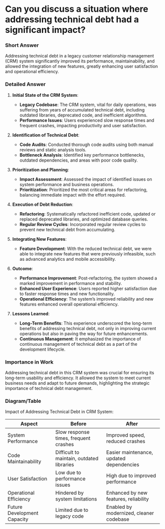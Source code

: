 # Can you discuss a situation where addressing technical debt had a significant impact?

### Short Answer
Addressing technical debt in a legacy customer relationship management (CRM) system significantly improved its performance, maintainability, and allowed the integration of new features, greatly enhancing user satisfaction and operational efficiency.

### Detailed Answer
1. **Initial State of the CRM System**:
    - **Legacy Codebase**: The CRM system, vital for daily operations, was suffering from years of accumulated technical debt, including outdated libraries, deprecated code, and inefficient algorithms.
    - **Performance Issues**: Users experienced slow response times and frequent crashes, impacting productivity and user satisfaction.

2. **Identification of Technical Debt**:
    - **Code Audits**: Conducted thorough code audits using both manual reviews and static analysis tools.
    - **Bottleneck Analysis**: Identified key performance bottlenecks, outdated dependencies, and areas with poor code quality.

3. **Prioritization and Planning**:
    - **Impact Assessment**: Assessed the impact of identified issues on system performance and business operations.
    - **Prioritization**: Prioritized the most critical areas for refactoring, balancing immediate impact with the effort required.

4. **Execution of Debt Reduction**:
    - **Refactoring**: Systematically refactored inefficient code, updated or replaced deprecated libraries, and optimized database queries.
    - **Regular Review Cycles**: Incorporated regular review cycles to prevent new technical debt from accumulating.

5. **Integrating New Features**:
    - **Feature Development**: With the reduced technical debt, we were able to integrate new features that were previously infeasible, such as advanced analytics and mobile accessibility.

6. **Outcome**:
    - **Performance Improvement**: Post-refactoring, the system showed a marked improvement in performance and stability.
    - **Enhanced User Experience**: Users reported higher satisfaction due to faster response times and new functionality.
    - **Operational Efficiency**: The system’s improved reliability and new features enhanced overall operational efficiency.

7. **Lessons Learned**:
    - **Long-Term Benefits**: This experience underscored the long-term benefits of addressing technical debt, not only in improving current operations but also in paving the way for future enhancements.
    - **Continuous Management**: It emphasized the importance of continuous management of technical debt as a part of the development lifecycle.

### Importance in Work
Addressing technical debt in this CRM system was crucial for ensuring its long-term usability and efficiency. It allowed the system to meet current business needs and adapt to future demands, highlighting the strategic importance of technical debt management.

### Diagram/Table
Impact of Addressing Technical Debt in CRM System:

| Aspect                      | Before                                   | After                                    |
|-----------------------------|------------------------------------------|------------------------------------------|
| System Performance          | Slow response times, frequent crashes    | Improved speed, reduced crashes          |
| Code Maintainability        | Difficult to maintain, outdated libraries| Easier maintenance, updated dependencies |
| User Satisfaction           | Low due to performance issues            | High due to improved performance         |
| Operational Efficiency      | Hindered by system limitations           | Enhanced by new features, reliability    |
| Future Development Capacity | Limited due to legacy code               | Enabled by modernized, cleaner codebase  |